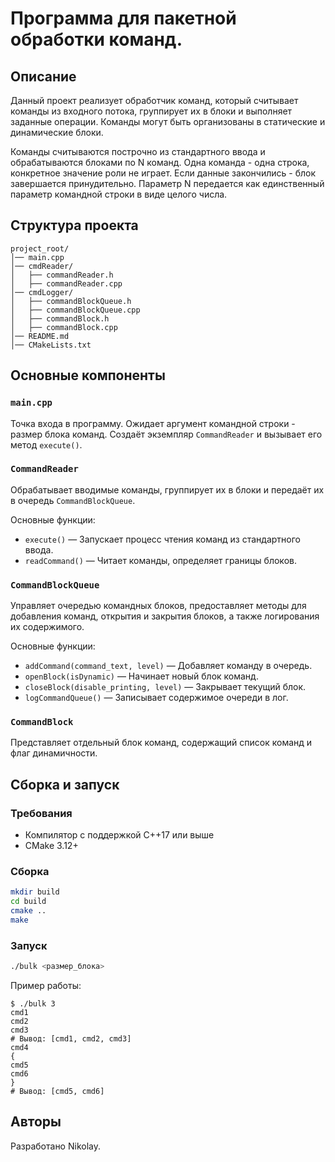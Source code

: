 # Программа для пакетной обработки команд.

## Описание
Данный проект реализует обработчик команд, который считывает команды из входного потока, группирует их в блоки и выполняет заданные операции. Команды могут быть организованы в статические и динамические блоки.

Команды считываются построчно из стандартного ввода и обрабатываются блоками по N команд. Одна команда - одна строка, конкретное значение роли не играет. Если данные закончились - блок завершается принудительно. Параметр N передается как единственный параметр командной строки в виде целого числа.

## Структура проекта

```
project_root/
│── main.cpp
│── cmdReader/
│   ├── commandReader.h
│   ├── commandReader.cpp
│── cmdLogger/
│   ├── commandBlockQueue.h
│   ├── commandBlockQueue.cpp
│   ├── commandBlock.h
│   ├── commandBlock.cpp
│── README.md
│── CMakeLists.txt
```

## Основные компоненты

### `main.cpp`
Точка входа в программу. Ожидает аргумент командной строки - размер блока команд. Создаёт экземпляр `CommandReader` и вызывает его метод `execute()`.

### `CommandReader`
Обрабатывает вводимые команды, группирует их в блоки и передаёт их в очередь `CommandBlockQueue`.

Основные функции:
- `execute()` — Запускает процесс чтения команд из стандартного ввода.
- `readCommand()` — Читает команды, определяет границы блоков.

### `CommandBlockQueue`
Управляет очередью командных блоков, предоставляет методы для добавления команд, открытия и закрытия блоков, а также логирования их содержимого.

Основные функции:
- `addCommand(command_text, level)` — Добавляет команду в очередь.
- `openBlock(isDynamic)` — Начинает новый блок команд.
- `closeBlock(disable_printing, level)` — Закрывает текущий блок.
- `logCommandQueue()` — Записывает содержимое очереди в лог.

### `CommandBlock`
Представляет отдельный блок команд, содержащий список команд и флаг динамичности.

## Сборка и запуск

### Требования
- Компилятор с поддержкой C++17 или выше
- CMake 3.12+

### Сборка
```sh
mkdir build
cd build
cmake ..
make
```

### Запуск
```sh
./bulk <размер_блока>
```

Пример работы:
```
$ ./bulk 3
cmd1
cmd2
cmd3
# Вывод: [cmd1, cmd2, cmd3]
cmd4
{
cmd5
cmd6
}
# Вывод: [cmd5, cmd6]
```

## Авторы
Разработано Nikolay.

